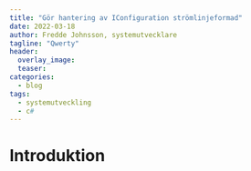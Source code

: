 ```yaml
---
title: "Gör hantering av IConfiguration strömlinjeformad"
date: 2022-03-18
author: Fredde Johnsson, systemutvecklare
tagline: "Qwerty"
header:
  overlay_image: 
  teaser: 
categories:
  - blog
tags:
  - systemutveckling
  - c#
---
```

# Introduktion
